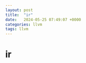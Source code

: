 ```yaml
---
layout: post
title:  "ir"
date:   2024-05-25 07:49:07 +0000
categories: llvm
tags: llvm
---
```


# ir


